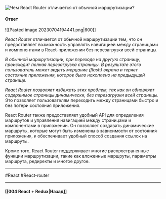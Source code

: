 ![Чем React Router отличается от обычной маршрутизации?](https://youtu.be/GZUy2i6QN7o?t=710)

#### Ответ

![[Pasted image 20230704194441.png|600]]

*React Router* отличается от обычной маршрутизации тем, что он предоставляет возможность управлять навигацией между страницами и компонентами в React-приложении без перезагрузки всей страницы.

*В обычной маршрутизации, при переходе на другую страницу, происходит полная перезагрузка страницы. В результате этого пользователь может видеть мерцание (flash) экрана и теряет состояние приложения, которое было накоплено на предыдущей странице.*

*React Router позволяет избежать этих проблем, так как он обновляет содержимое страницы динамически, без перезагрузки всей страницы.* Это позволяет пользователям переходить между страницами быстро и без потери состояния приложения.

React Router также предоставляет удобный API для определения маршрутов и управления навигацией между страницами и компонентами в приложении. Он позволяет создавать динамические маршруты, которые могут быть изменены в зависимости от состояния приложения, и обеспечивает удобный способ создания ссылок на маршруты.

Кроме того, React Router поддерживает многие распространенные функции маршрутизации, такие как вложенные маршруты, параметры маршрута, редиректы и многое другое.

____
#React #React-router 

____

#### [[004 React + Redux|Назад]]